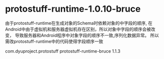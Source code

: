 # protostuff-runtime-1.0.10-bruce
由于protostuff-runtime在生成对象的Schema时依赖对象的中字段的顺序,
在Android中由于虚拟机和服务器虚拟机存在区别，所以对象中字段的顺序会被改变，
导致服务器和Android程序中对象字段的顺序不一致,序列化数据异常。
所以需改protostuff-runtime中的代码使得字段顺序一致

<dependency>
	<groupId>com.dyuproject.protostuff</groupId>
	<artifactId>protostuff-runtime-bruce</artifactId>
	<version>1.1.3</version>
</dependency>


